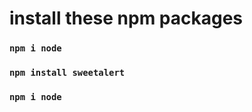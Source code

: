 

# install these npm packages 

### `npm i node` 

### `npm install sweetalert` 

### `npm i node` 
